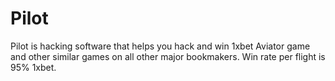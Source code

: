 # Pilot
Pilot is hacking software that helps you hack and win 1xbet Aviator game and other similar games on all other major bookmakers. Win rate per flight is 95% 1xbet.
